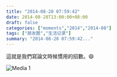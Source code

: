 ```yaml
---
title: "2014-08-28 07:59:42"
date: 2014-08-28T13:00:00+08:00
draft: false
categories: ["moments","2014","2014-08"]
tags: ["朋友圈","生活记录"]
summary: "2014-08-28 07:59:42..."
---
```


這就是我們寫論文時候慣用的招數。😄

![Media 1](/Moments/photos/2014-08-28/201408280759420.jpg)

